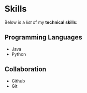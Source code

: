 # Skills

Below is a *list* of my **technical skills**:

## Programming Languages
- Java
- Python

## Collaboration
- Github
- Git
